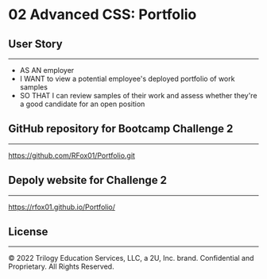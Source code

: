 # 02 Advanced CSS: Portfolio

## User Story
---
* AS AN employer
* I WANT to view a potential employee's deployed portfolio of work samples
* SO THAT I can review samples of their work and assess whether they're a good candidate for an open position


## GitHub repository for Bootcamp Challenge 2
---
https://github.com/RFox01/Portfolio.git

## Depoly website for Challenge 2
---
https://rfox01.github.io/Portfolio/

## License
---
© 2022 Trilogy Education Services, LLC, a 2U, Inc. brand. Confidential and Proprietary. All Rights Reserved.
